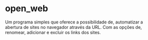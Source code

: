 # open_web
Um programa simples que oferece a possibilidade de, automatizar a abertura de sites no navegador através da URL. 
Com as opções de, renomear, adicionar e excluir os links dos sites.
